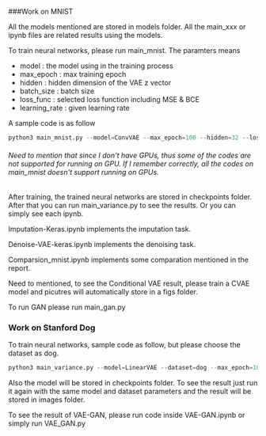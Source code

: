 ###Work on MNIST

All the models mentioned are stored in models folder. All the main_xxx or ipynb files are related results using the models.

To train neural networks, please run main_mnist. The paramters means

- model : the model using in the training process
- max_epoch : max training epoch
- hidden : hidden dimension of the VAE z vector
- batch_size : batch size
- loss_func : selected loss function including MSE & BCE
- learning_rate : given learning rate

A sample code is as follow

```python
python3 main_mnist.py --model=ConvVAE --max_epoch=100 --hidden=32 --loss_func=CELoss
```

###### Need to mention that since I don't have GPUs, thus some of the codes are not supported for running on GPU. If I remember correctly, all the codes on main_mnist doesn't support running on GPUs.

After training, the trained neural networks are stored in checkpoints folder. After that you can run main_variance.py to see the results. Or you can simply see each ipynb.

Imputation-Keras.ipynb implements the imputation task.

Denoise-VAE-keras.ipynb implements the denoising task.

Comparsion_mnist.ipynb implements some comparation mentioned in the report.

Need to mentioned, to see the Conditional VAE result, please train a CVAE model and picutres will automatically store in a figs folder. 

To run GAN please run main_gan.py

### Work on Stanford Dog

To train neural networks, sample code as follow, but please choose the dataset as dog.

```python
python3 main_variance.py --model=LinearVAE --dataset=dog --max_epoch=100 --loss_func=CELoss --hidden=128
```

Also the model will be stored in checkpoints folder. To see the result just run it again with the same model and dataset parameters and the result will be stored in images folder.

To see the result of VAE-GAN, please run code inside VAE-GAN.ipynb or simply run VAE_GAN.py